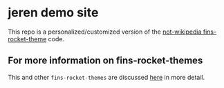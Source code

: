 # jeren demo site

This repo is a personalized/customized version of the [not-wikipedia fins-rocket-theme](https://github.com/petecarapetyan/fins-rocket-themes/blob/main/not-wikipedia/src/docs/) code.

## For more information on fins-rocket-themes

This and other `fins-rocket-themes` are discussed [here](https://webappwriter.com/rocket-themes/) in more detail.
